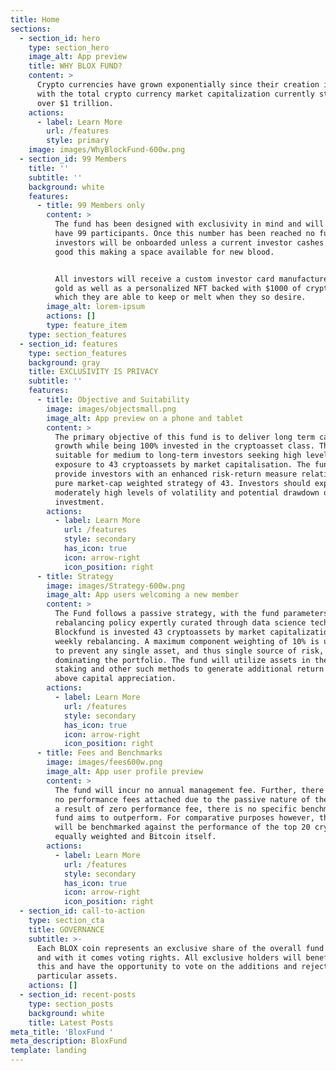 ```yaml
---
title: Home
sections:
  - section_id: hero
    type: section_hero
    image_alt: App preview
    title: WHY BLOX FUND?
    content: >
      Crypto currencies have grown exponentially since their creation in 2009,
      with the total crypto currency market capitalization currently standing at
      over $1 trillion.
    actions:
      - label: Learn More
        url: /features
        style: primary
    image: images/WhyBlockFund-600w.png
  - section_id: 99 Members
    title: ''
    subtitle: ''
    background: white
    features:
      - title: 99 Members only
        content: >
          The fund has been designed with exclusivity in mind and will only ever
          have 99 participants. Once this number has been reached no further
          investors will be onboarded unless a current investor cashes out for
          good this making a space available for new blood.


          All investors will receive a custom investor card manufactured from
          gold as well as a personalized NFT backed with $1000 of cryptocurrency
          which they are able to keep or melt when they so desire. 
        image_alt: lorem-ipsum
        actions: []
        type: feature_item
    type: section_features
  - section_id: features
    type: section_features
    background: gray
    title: EXCLUSIVITY IS PRIVACY
    subtitle: ''
    features:
      - title: Objective and Suitability
        image: images/objectsmall.png
        image_alt: App preview on a phone and tablet
        content: >
          The primary objective of this fund is to deliver long term capital
          growth while being 100% invested in the cryptoasset class. The fund is
          suitable for medium to long-term investors seeking high levels of
          exposure to 43 cryptoassets by market capitalisation. The fund aims to
          provide investors with an enhanced risk-return measure relative to a
          pure market-cap weighted strategy of 43. Investors should expect
          moderately high levels of volatility and potential drawdown of their
          investment.
        actions:
          - label: Learn More
            url: /features
            style: secondary
            has_icon: true
            icon: arrow-right
            icon_position: right
      - title: Strategy
        image: images/Strategy-600w.png
        image_alt: App users welcoming a new member
        content: >
          The Fund follows a passive strategy, with the fund parameters and
          rebalancing policy expertly curated through data science techniques.
          Blockfund is invested 43 cryptoassets by market capitalization, with
          weekly rebalancing. A maximum component weighting of 10% is utilized
          to prevent any single asset, and thus single source of risk, from
          dominating the portfolio. The fund will utilize assets in the form of
          staking and other such methods to generate additional return over and
          above capital appreciation.
        actions:
          - label: Learn More
            url: /features
            style: secondary
            has_icon: true
            icon: arrow-right
            icon_position: right
      - title: Fees and Benchmarks
        image: images/fees600w.png
        image_alt: App user profile preview
        content: >
          The fund will incur no annual management fee. Further, there will be
          no performance fees attached due to the passive nature of the fund. As
          a result of zero performance fee, there is no specific benchmark the
          fund aims to outperform. For comparative purposes however, the fund
          will be benchmarked against the performance of the top 20 cryptoassets
          equally weighted and Bitcoin itself.
        actions:
          - label: Learn More
            url: /features
            style: secondary
            has_icon: true
            icon: arrow-right
            icon_position: right
  - section_id: call-to-action
    type: section_cta
    title: GOVERNANCE
    subtitle: >-
      Each BLOX coin represents an exclusive share of the overall fund invested
      and with it comes voting rights. All exclusive holders will benefit from
      this and have the opportunity to vote on the additions and rejections of
      particular assets.
    actions: []
  - section_id: recent-posts
    type: section_posts
    background: white
    title: Latest Posts
meta_title: 'BloxFund '
meta_description: BloxFund
template: landing
---
```


